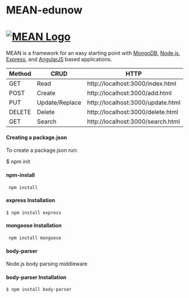 # MEAN-edunow

# [![MEAN Logo](http://mean.io/system/assets/img/logos/meanlogo.png)](http://mean.io/) 

MEAN is a framework for an easy starting point with [MongoDB](https://www.mongodb.org/), [Node.js](http://www.nodejs.org/), [Express](http://expressjs.com/), and [AngularJS](https://angularjs.org/) based applications. 

Method | CRUD           | HTTP                              |
------ | -------------- | --------------------------------- | 
GET    | Read           | http://localhost:3000/index.html  | 
POST   | Create         | http://localhost:3000/add.html    |
PUT    | Update/Replace | http://localhost:3000/update.html | 
DELETE | Delete         | http://localhost:3000/delete.html |
GET    | Search         | http://localhost:3000/search.html | 

#### Creating a package.json  

To create a package.json run:

$ npm init

#### npm-install  

```shell
 npm install
```

#### express Installation  

```shell
$ npm install express
```

#### mongoose Installation 

```shell
 npm install mongoose
```

#### body-parser 

Node.js body parsing middleware

#### body-parser Installation 

```shell
$ npm install body-parser
```
